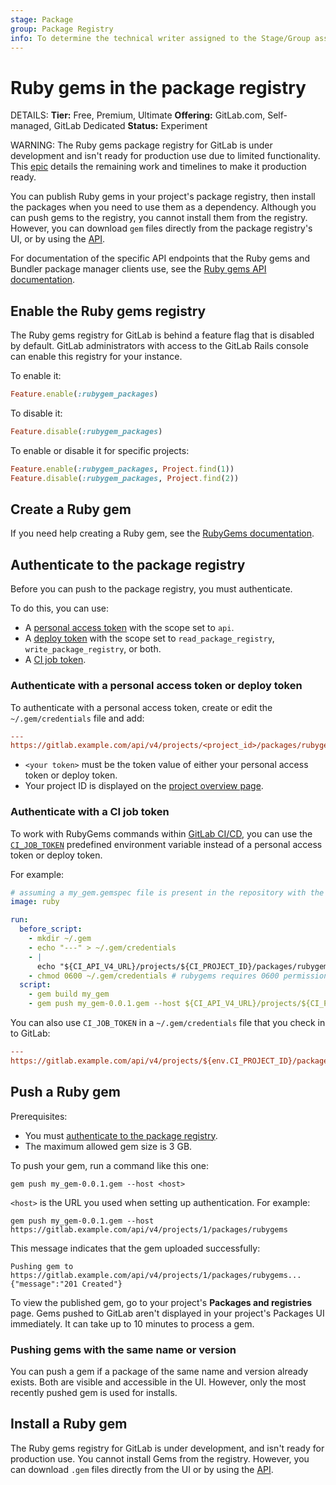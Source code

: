 ```yaml
---
stage: Package
group: Package Registry
info: To determine the technical writer assigned to the Stage/Group associated with this page, see https://handbook.gitlab.com/handbook/product/ux/technical-writing/#assignments
---
```


# Ruby gems in the package registry

DETAILS:
**Tier:** Free, Premium, Ultimate
**Offering:** GitLab.com, Self-managed, GitLab Dedicated
**Status:** Experiment

WARNING:
The Ruby gems package registry for GitLab is under development and isn't ready for production use due to
limited functionality. This [epic](https://gitlab.com/groups/gitlab-org/-/epics/3200) details the remaining
work and timelines to make it production ready.

You can publish Ruby gems in your project's package registry, then install the packages when you
need to use them as a dependency. Although you can push gems to the registry, you cannot install
them from the registry. However, you can download `gem` files directly from the package registry's
UI, or by using the [API](../../../api/packages/rubygems.md#download-a-gem-file).

For documentation of the specific API endpoints that the Ruby gems and Bundler package manager
clients use, see the [Ruby gems API documentation](../../../api/packages/rubygems.md).

## Enable the Ruby gems registry

The Ruby gems registry for GitLab is behind a feature flag that is disabled by default. GitLab
administrators with access to the GitLab Rails console can enable this registry for your instance.

To enable it:

```ruby
Feature.enable(:rubygem_packages)
```

To disable it:

```ruby
Feature.disable(:rubygem_packages)
```

To enable or disable it for specific projects:

```ruby
Feature.enable(:rubygem_packages, Project.find(1))
Feature.disable(:rubygem_packages, Project.find(2))
```

## Create a Ruby gem

If you need help creating a Ruby gem, see the [RubyGems documentation](https://guides.rubygems.org/make-your-own-gem/).

## Authenticate to the package registry

Before you can push to the package registry, you must authenticate.

To do this, you can use:

- A [personal access token](../../../user/profile/personal_access_tokens.md)
  with the scope set to `api`.
- A [deploy token](../../project/deploy_tokens/index.md) with the scope set to
  `read_package_registry`, `write_package_registry`, or both.
- A [CI job token](#authenticate-with-a-ci-job-token).

### Authenticate with a personal access token or deploy token

To authenticate with a personal access token, create or edit the `~/.gem/credentials` file and add:

```ini
---
https://gitlab.example.com/api/v4/projects/<project_id>/packages/rubygems: '<your token>'
```

- `<your token>` must be the token value of either your personal access token or deploy token.
- Your project ID is displayed on the [project overview page](../../project/working_with_projects.md#access-the-project-overview-page-by-using-the-project-id).

### Authenticate with a CI job token

To work with RubyGems commands within [GitLab CI/CD](../../../ci/index.md),
you can use the [`CI_JOB_TOKEN`](../../../ci/jobs/ci_job_token.md) predefined environment variable instead of a personal access token or deploy token.

For example:

```yaml
# assuming a my_gem.gemspec file is present in the repository with the version currently set to 0.0.1
image: ruby

run:
  before_script:
    - mkdir ~/.gem
    - echo "---" > ~/.gem/credentials
    - |
      echo "${CI_API_V4_URL}/projects/${CI_PROJECT_ID}/packages/rubygems: '${CI_JOB_TOKEN}'" >> ~/.gem/credentials
    - chmod 0600 ~/.gem/credentials # rubygems requires 0600 permissions on the credentials file
  script:
    - gem build my_gem
    - gem push my_gem-0.0.1.gem --host ${CI_API_V4_URL}/projects/${CI_PROJECT_ID}/packages/rubygems
```

You can also use `CI_JOB_TOKEN` in a `~/.gem/credentials` file that you check in to
GitLab:

```ini
---
https://gitlab.example.com/api/v4/projects/${env.CI_PROJECT_ID}/packages/rubygems: '${env.CI_JOB_TOKEN}'
```

## Push a Ruby gem

Prerequisites:

- You must [authenticate to the package registry](#authenticate-to-the-package-registry).
- The maximum allowed gem size is 3 GB.

To push your gem, run a command like this one:

```shell
gem push my_gem-0.0.1.gem --host <host>
```

`<host>` is the URL you used when setting up authentication. For example:

```shell
gem push my_gem-0.0.1.gem --host https://gitlab.example.com/api/v4/projects/1/packages/rubygems
```

This message indicates that the gem uploaded successfully:

```plaintext
Pushing gem to https://gitlab.example.com/api/v4/projects/1/packages/rubygems...
{"message":"201 Created"}
```

To view the published gem, go to your project's **Packages and registries** page. Gems pushed to
GitLab aren't displayed in your project's Packages UI immediately. It can take up to 10 minutes to
process a gem.

### Pushing gems with the same name or version

You can push a gem if a package of the same name and version already exists.
Both are visible and accessible in the UI. However, only the most recently
pushed gem is used for installs.

## Install a Ruby gem

The Ruby gems registry for GitLab is under development, and isn't ready for production use. You
cannot install Gems from the registry. However, you can download `.gem` files directly from the UI
or by using the [API](../../../api/packages/rubygems.md#download-a-gem-file).
